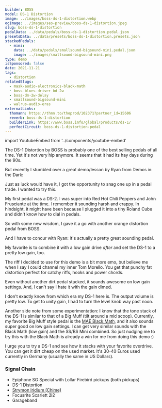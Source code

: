 ```yaml
---
builder: BOSS
model: DS-1 Distortion
image: ../images/boss-ds-1-distortion.webp
ogImage: ../images/seo-preview/boss-ds-1-distortion.jpeg
slug: boss-ds-1-distortion
pedalData: ../data/pedals/boss-ds-1-distortion.pedal.json
presetsData: ../data/presets/boss-ds-1-distortion.presets.json
stackedPedals:
  - mini:
    data: ../data/pedals/smallsound-bigsound-mini.pedal.json
    image: ../images/smallsound-bigsound-mini.png
type: demo
isSponsored: false
date: 2021-11-21
tags:
  - distortion
relatedSlugs:
  - mask-audio-electronics-black-math
  - boss-blues-driver-bd-2w
  - boss-dm-2w-delay
  - smallsound-bigsound-mini
  - walrus-audio-eras
externalLinks:
  thomann: https://thmn.to/thoprod/102371?partner_id=15606
  reverb: boss-ds-1-distortion
  builderLink: https://www.boss.info/global/products/ds-1/
  perfectCircuit: boss-ds-1-distortion-pedal
---
```


import YoutubeEmbed from '../components/youtube-embed'

The DS-1 Distortion by BOSS is probably one of the best selling pedals of all time. Yet it's not very hip anymore. It seems that it had its hay days during the 90s.

But recently I stumbled over a great demo/lesson by Ryan from Demos in the Dark:

<YoutubeEmbed
  title="Demos in the Dark // BOSS FX DS-1 Tips & Tricks // Pedal Demo"
  url="https://www.youtube.com/embed/veI5gkaEQ-4"
/>

Just as luck would have it, I got the opportunity to snag one up in a pedal trade. I wanted to try this.

My first pedal was a DS-2. I was super into Red Hot Chili Peppers and John Frusciante at the time. I remember it sounding harsh and crappy. In hindsight, it might have been because I plugged it into a tiny Roland Cube and didn't know how to dial in pedals.

So with some new wisdom, I gave it a go with another orange distortion pedal from BOSS.

And I have to concur with Ryan: It's actually a pretty great sounding pedal.

My favorite is to combine it with a low gain drive _after_ and set the DS-1 to a pretty low gain, too.

The riff I decided to use for this demo is a bit more emo, but believe me when I say I could channel my inner Tom Morello. You get that punchy fat distortion perfect for catchy riffs, hooks and power chords.

Even without another dirt pedal stacked, it sounds awesome on low gain settings. And, I can't say I hate it with the gain dimed.

I don't exactly know from which era my DS-1 here is. The output volume is pretty low. To get to unity gain, I had to turn the level knob way past noon.

Another side note from some experimentation: I know that the tone stack of the DS-1 is similar to that of a Big Muff (tilt around a mid scoop).
Currently, my favorite Big Muff style pedal is the [MAE Black Math](/demos/mask-audio-electronics-black-math), and it also sounds super good on low gain settings. I can get very similar sounds with the Black Math (low gain) and the SS/BS Mini combined. So just nudging me to try this with the Black Math is already a win for me from doing this demo :)

I urge you to try a DS-1 and see how it stacks with your favorite overdrive. You can get it dirt cheap on the used market. It's 30-40 Euros used currently in Germany (usually the same in US Dollars).

### Signal Chain

- Epiphone SG Special with Lollar Firebird pickups (both pickups)
- DS-1 Distortion
- [Strymon Iridium (Chime)](/demos/strymon-iridium)
- Focusrite Scarlett 2i2
- Garageband
